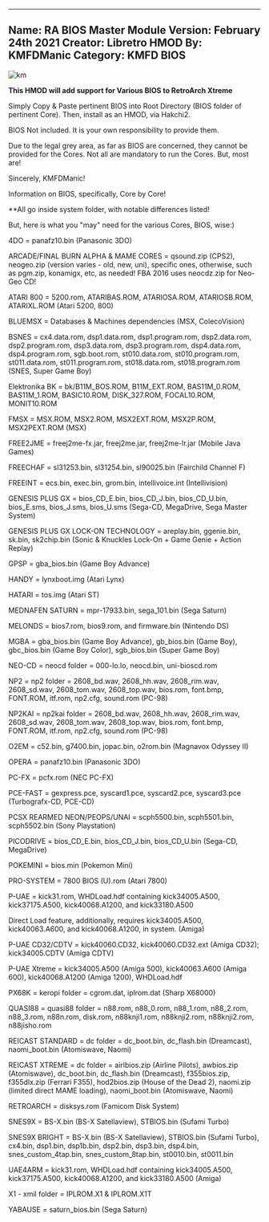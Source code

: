 -----------------------
Name: RA BIOS Master Module
Version: February 24th 2021
Creator: Libretro
HMOD By: KMFDManic
Category: KMFD BIOS
-----------------------
![km](https://i.imgur.com/PxqL3Si.png)

**This HMOD will add support for Various BIOS to RetroArch Xtreme**

Simply Copy & Paste pertinent BIOS into Root Directory (BIOS folder of pertinent Core).
Then, install as an HMOD, via Hakchi2.

BIOS Not included.  It is your own responsibility to provide them.

Due to the legal grey area, as far as BIOS are concerned, they cannot be provided for the Cores.  Not all are mandatory to run the Cores.
But, most are!

Sincerely, KMFDManic!

Information on BIOS, specifically, Core by Core!    

**All go inside system folder, with notable differences listed!

But, here is what you "may" need for the various Cores, BIOS, wise:)

4DO = panafz10.bin (Panasonic 3DO)

ARCADE/FINAL BURN ALPHA & MAME CORES = qsound.zip (CPS2), neogeo.zip (version varies - old, new, uni), specific ones, 
otherwise, such as pgm.zip, konamigx, etc, as needed!  FBA 2016 uses neocdz.zip for Neo-Geo CD!

ATARI 800 = 5200.rom, ATARIBAS.ROM, ATARIOSA.ROM, ATARIOSB.ROM, ATARIXL.ROM (Atari 5200, 800)

BLUEMSX = Databases & Machines dependencies (MSX, ColecoVision)

BSNES = cx4.data.rom, dsp1.data.rom, dsp1.program.rom, dsp2.data.rom, dsp2.program.rom, dsp3.data.rom, dsp3.program.rom, 
dsp4.data.rom, dsp4.program.rom, sgb.boot.rom, st010.data.rom, st010.program.rom, st011.data.rom,  st011.program.rom, 
st018.data.rom, st018.program.rom (SNES, Super Game Boy)

Elektronika BK = bk/B11M_BOS.ROM, B11M_EXT.ROM, BAS11M_0.ROM, BAS11M_1.ROM, BASIC10.ROM, DISK_327.ROM, FOCAL10.ROM, MONIT10.ROM 

FMSX = MSX.ROM, MSX2.ROM, MSX2EXT.ROM, MSX2P.ROM, MSX2PEXT.ROM (MSX)

FREE2JME = freej2me-fx.jar, freej2me.jar, freej2me-lr.jar (Mobile Java Games)

FREECHAF = sl31253.bin, sl31254.bin, sl90025.bin (Fairchild Channel F)

FREEINT = ecs.bin, exec.bin, grom.bin, intellivoice.int (Intellivision)

GENESIS PLUS GX = bios_CD_E.bin, bios_CD_J.bin, bios_CD_U.bin, bios_E.sms, bios_J.sms, bios_U.sms (Sega-CD, MegaDrive, Sega Master System)

GENESIS PLUS GX LOCK-ON TECHNOLOGY = areplay.bin, ggenie.bin, sk.bin, sk2chip.bin (Sonic & Knuckles Lock-On + Game Genie + Action Replay)

GPSP = gba_bios.bin (Game Boy Advance)

HANDY = lynxboot.img (Atari Lynx)

HATARI = tos.img (Atari ST)

MEDNAFEN SATURN = mpr-17933.bin, sega_101.bin (Sega Saturn)

MELONDS = bios7.rom, bios9.rom, and firmware.bin (Nintendo DS)

MGBA = gba_bios.bin (Game Boy Advance), gb_bios.bin (Game Boy), gbc_bios.bin (Game Boy Color), sgb_bios.bin (Super Game Boy)

NEO-CD = neocd folder = 000-lo.lo, neocd.bin, uni-bioscd.rom

NP2 = np2 folder = 2608_bd.wav, 2608_hh.wav, 2608_rim.wav, 2608_sd.wav, 2608_tom.wav, 2608_top.wav, bios.rom,
font.bmp, FONT.ROM, itf.rom, np2.cfg, sound.rom (PC-98)

NP2KAI = np2kai folder = 2608_bd.wav, 2608_hh.wav, 2608_rim.wav, 2608_sd.wav, 2608_tom.wav, 2608_top.wav, bios.rom,
font.bmp, FONT.ROM, itf.rom, np2.cfg, sound.rom (PC-98)

O2EM = c52.bin, g7400.bin, jopac.bin, o2rom.bin (Magnavox Odyssey II)

OPERA = panafz10.bin (Panasonic 3DO)

PC-FX = pcfx.rom (NEC PC-FX)

PCE-FAST = gexpress.pce, syscard1.pce, syscard2.pce, syscard3.pce (Turbografx-CD, PCE-CD)

PCSX REARMED NEON/PEOPS/UNAI = scph5500.bin, scph5501.bin, scph5502.bin (Sony Playstation)

PICODRIVE = bios_CD_E.bin, bios_CD_J.bin, bios_CD_U.bin (Sega-CD, MegaDrive)

POKEMINI = bios.min (Pokemon Mini)

PRO-SYSTEM = 7800 BIOS (U).rom (Atari 7800) 

P-UAE = kick31.rom, WHDLoad.hdf containing kick34005.A500, kick37175.A500, kick40068.A1200, and kick33180.A500

Direct Load feature, additionally, requires kick34005.A500, kick40063.A600, and kick40068.A1200, in system. (Amiga)

P-UAE CD32/CDTV = kick40060.CD32, kick40060.CD32.ext (Amiga CD32); kick34005.CDTV (Amiga CDTV)

P-UAE Xtreme = kick34005.A500 (Amiga 500), kick40063.A600 (Amiga 600), kick40068.A1200 (Amiga 1200), WHDLoad.hdf

PX68K = keropi folder = cgrom.dat, iplrom.dat (Sharp X68000)

QUASI88 = quasi88 folder = n88.rom, n88_0.rom, n88_1.rom, n88_2.rom, n88_3.rom, 
n88n.rom, disk.rom, n88knji1.rom, n88knji2.rom, n88knji2.rom, n88jisho.rom

REICAST STANDARD = dc folder = dc_boot.bin, dc_flash.bin (Dreamcast), naomi_boot.bin (Atomiswave, Naomi)

REICAST XTREME = dc folder = airlbios.zip (Airline Pilots), awbios.zip (Atomiswave), dc_boot.bin, dc_flash.bin (Dreamcast),
f355bios.zip, f355dlx.zip (Ferrari F355), hod2bios.zip (House of the Dead 2), naomi.zip (limited direct MAME loading),
naomi_boot.bin (Atomiswave, Naomi)

RETROARCH = disksys.rom (Famicom Disk System)

SNES9X = BS-X.bin (BS-X Satellaview), STBIOS.bin (Sufami Turbo)

SNES9X BRIGHT = BS-X.bin (BS-X Satellaview), STBIOS.bin (Sufami Turbo), cx4.bin, dsp1.bin, dsp1b.bin, dsp2.bin, dsp3.bin, dsp4.bin, snes_custom_4tap.bin, snes_custom_8tap.bin, st0010.bin, st0011.bin

UAE4ARM = kick31.rom, WHDLoad.hdf containing kick34005.A500, kick37175.A500, kick40068.A1200, and kick33180.A500 (Amiga)

X1 - xmil folder = IPLROM.X1 & IPLROM.X1T

YABAUSE = saturn_bios.bin (Sega Saturn)
